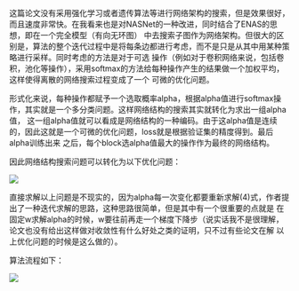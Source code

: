 这篇论文没有采用强化学习或者遗传算法等进行网络架构的搜索，但是效果很好，而且速度非常快。在我看来也是对NASNet的一种改进，同时结合了ENAS的思想，即在一个完全模型（有向无环图）
中去搜索子图作为网络架构。但很大的区别是，算法的整个迭代过程中是将每条边都进行考虑，而不是只是从其中用某种策略进行采样。同时考虑的方法是对于可选
操作（例如对于卷积网络来说，包括卷积，池化等操作），采用softmax的方法给每种操作产生的结果做一个加权平均，这样使得离散的网络搜索过程变成了一个
可微的优化问题。

形式化来说，每种操作都赋予一个选取概率alpha，根据alpha值进行softmax操作，其实就是一个多分类问题。这样网络结构的搜索其实就转化为求出一组alpha值，
这一组alpha值就可以看成是网络结构的一种编码。由于这alpha值是连续的，因此这就是一个可微的优化问题，loss就是根据验证集的精度得到。最后alpha训练出来
之后，每个block选alpha值最大的操作作为最终的网络结构。

因此网络结构搜索问题可以转化为以下优化问题：

![](http://o7ie0tcjk.bkt.clouddn.com/z4aqebfzhd7c4tve.jpg)

直接求解以上问题是不现实的，因为alpha每一次变化都要重新求解(4)式，作者提出了一种迭代求解的思路，这种思路很简单，但是其中有一个很重要的点就是
在固定w求解alpha的时候，w要往前再走一个梯度下降步（说实话我不是很理解，论文也没有给出这样做对收敛性有什么好处之类的证明，只不过有些论文在解
以上优化问题的时候是这么做的）。

算法流程如下：

![](http://o7ie0tcjk.bkt.clouddn.com/5dr3y7294mwai0s2.jpg)
